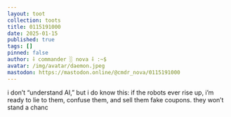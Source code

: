 ```yaml
---
layout: toot
collection: toots
title: 0115191000
date: 2025-01-15
published: true
tags: []
pinned: false
author: ⸸ commander ░ nova ⸸ :~$
avatar: /img/avatar/daemon.jpeg
mastodon: https://mastodon.online/@cmdr_nova/0115191000
---
```


i don’t “understand AI,” but i do know this: if the robots ever rise up, i’m ready to lie to them, confuse them, and sell them fake coupons. they won’t stand a chanc
